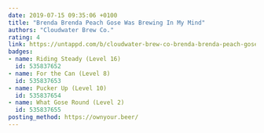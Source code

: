 ```yaml
---
date: 2019-07-15 09:35:06 +0100
title: "Brenda Brenda Peach Gose Was Brewing In My Mind"
authors: "Cloudwater Brew Co."
rating: 4
link: https://untappd.com/b/cloudwater-brew-co-brenda-brenda-peach-gose-was-brewing-in-my-mind/3298154
badges:
- name: Riding Steady (Level 16)
  id: 535837652
- name: For the Can (Level 8)
  id: 535837653
- name: Pucker Up (Level 10)
  id: 535837654
- name: What Gose Round (Level 2)
  id: 535837655
posting_method: https://ownyour.beer/
---
```

